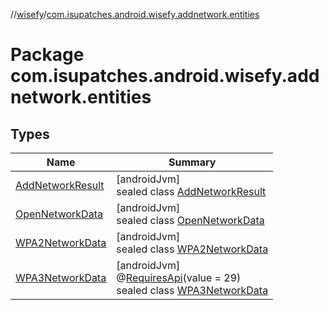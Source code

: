 //[wisefy](../../index.md)/[com.isupatches.android.wisefy.addnetwork.entities](index.md)

# Package com.isupatches.android.wisefy.addnetwork.entities

## Types

| Name | Summary |
|---|---|
| [AddNetworkResult](-add-network-result/index.md) | [androidJvm]<br>sealed class [AddNetworkResult](-add-network-result/index.md) |
| [OpenNetworkData](-open-network-data/index.md) | [androidJvm]<br>sealed class [OpenNetworkData](-open-network-data/index.md) |
| [WPA2NetworkData](-w-p-a2-network-data/index.md) | [androidJvm]<br>sealed class [WPA2NetworkData](-w-p-a2-network-data/index.md) |
| [WPA3NetworkData](-w-p-a3-network-data/index.md) | [androidJvm]<br>@[RequiresApi](https://developer.android.com/reference/kotlin/androidx/annotation/RequiresApi.html)(value = 29)<br>sealed class [WPA3NetworkData](-w-p-a3-network-data/index.md) |

